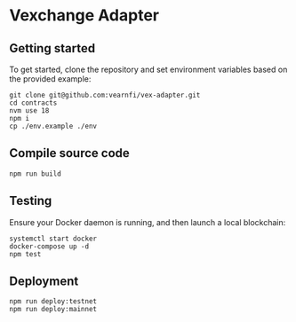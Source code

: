 # Vexchange Adapter

## Getting started

To get started, clone the repository and set environment variables based on the provided example:

```
git clone git@github.com:vearnfi/vex-adapter.git
cd contracts
nvm use 18
npm i
cp ./env.example ./env
```

## Compile source code

```
npm run build
```

## Testing

Ensure your Docker daemon is running, and then launch a local blockchain:

```
systemctl start docker
docker-compose up -d
npm test
```

## Deployment

```
npm run deploy:testnet
npm run deploy:mainnet
```

